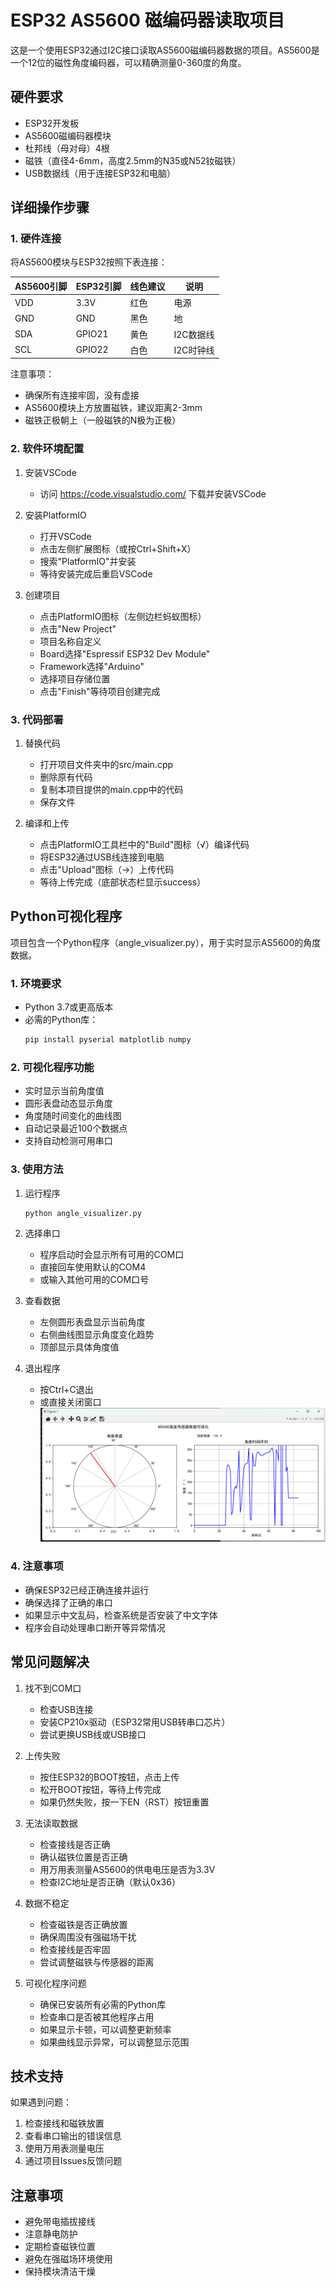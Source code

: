 # ESP32 AS5600 磁编码器读取项目

这是一个使用ESP32通过I2C接口读取AS5600磁编码器数据的项目。AS5600是一个12位的磁性角度编码器，可以精确测量0-360度的角度。

## 硬件要求

- ESP32开发板
- AS5600磁编码器模块
- 杜邦线（母对母）4根
- 磁铁（直径4-6mm，高度2.5mm的N35或N52钕磁铁）
- USB数据线（用于连接ESP32和电脑）

## 详细操作步骤

### 1. 硬件连接

将AS5600模块与ESP32按照下表连接：

| AS5600引脚 | ESP32引脚 | 线色建议 | 说明 |
|------------|-----------|----------|------|
| VDD        | 3.3V      | 红色     | 电源 |
| GND        | GND       | 黑色     | 地   |
| SDA        | GPIO21    | 黄色     | I2C数据线 |
| SCL        | GPIO22    | 白色     | I2C时钟线 |

注意事项：
- 确保所有连接牢固，没有虚接
- AS5600模块上方放置磁铁，建议距离2-3mm
- 磁铁正极朝上（一般磁铁的N极为正极）

### 2. 软件环境配置

1. 安装VSCode
   - 访问 https://code.visualstudio.com/ 下载并安装VSCode

2. 安装PlatformIO
   - 打开VSCode
   - 点击左侧扩展图标（或按Ctrl+Shift+X）
   - 搜索"PlatformIO"并安装
   - 等待安装完成后重启VSCode

3. 创建项目
   - 点击PlatformIO图标（左侧边栏蚂蚁图标）
   - 点击"New Project"
   - 项目名称自定义
   - Board选择"Espressif ESP32 Dev Module"
   - Framework选择"Arduino"
   - 选择项目存储位置
   - 点击"Finish"等待项目创建完成

### 3. 代码部署

1. 替换代码
   - 打开项目文件夹中的src/main.cpp
   - 删除原有代码
   - 复制本项目提供的main.cpp中的代码
   - 保存文件

2. 编译和上传
   - 点击PlatformIO工具栏中的"Build"图标（√）编译代码
   - 将ESP32通过USB线连接到电脑
   - 点击"Upload"图标（→）上传代码
   - 等待上传完成（底部状态栏显示success）

## Python可视化程序

项目包含一个Python程序（angle_visualizer.py），用于实时显示AS5600的角度数据。

### 1. 环境要求

- Python 3.7或更高版本
- 必需的Python库：
  ```bash
  pip install pyserial matplotlib numpy
  ```

### 2. 可视化程序功能

- 实时显示当前角度值
- 圆形表盘动态显示角度
- 角度随时间变化的曲线图
- 自动记录最近100个数据点
- 支持自动检测可用串口

### 3. 使用方法

1. 运行程序
   ```bash
   python angle_visualizer.py
   ```

2. 选择串口
   - 程序启动时会显示所有可用的COM口
   - 直接回车使用默认的COM4
   - 或输入其他可用的COM口号

3. 查看数据
   - 左侧圆形表盘显示当前角度
   - 右侧曲线图显示角度变化趋势
   - 顶部显示具体角度值

4. 退出程序
   - 按Ctrl+C退出
   - 或直接关闭窗口
![alt text](image.png)
### 4. 注意事项

- 确保ESP32已经正确连接并运行
- 确保选择了正确的串口
- 如果显示中文乱码，检查系统是否安装了中文字体
- 程序会自动处理串口断开等异常情况

## 常见问题解决

1. 找不到COM口
   - 检查USB连接
   - 安装CP210x驱动（ESP32常用USB转串口芯片）
   - 尝试更换USB线或USB接口

2. 上传失败
   - 按住ESP32的BOOT按钮，点击上传
   - 松开BOOT按钮，等待上传完成
   - 如果仍然失败，按一下EN（RST）按钮重置

3. 无法读取数据
   - 检查接线是否正确
   - 确认磁铁位置是否正确
   - 用万用表测量AS5600的供电电压是否为3.3V
   - 检查I2C地址是否正确（默认0x36）

4. 数据不稳定
   - 检查磁铁是否正确放置
   - 确保周围没有强磁场干扰
   - 检查接线是否牢固
   - 尝试调整磁铁与传感器的距离

5. 可视化程序问题
   - 确保已安装所有必需的Python库
   - 检查串口是否被其他程序占用
   - 如果显示卡顿，可以调整更新频率
   - 如果曲线显示异常，可以调整显示范围

## 技术支持

如果遇到问题：
1. 检查接线和磁铁放置
2. 查看串口输出的错误信息
3. 使用万用表测量电压
4. 通过项目Issues反馈问题

## 注意事项

- 避免带电插拔接线
- 注意静电防护
- 定期检查磁铁位置
- 避免在强磁场环境使用
- 保持模块清洁干燥
